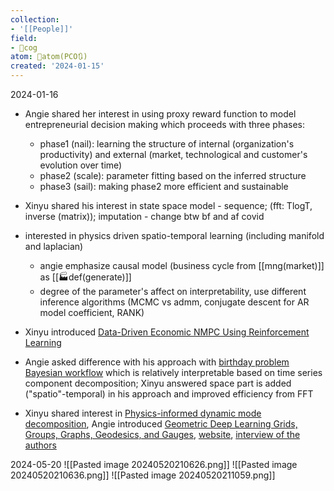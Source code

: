 ```yaml
---
collection:
- '[[People]]'
field:
- 👾cog
atom: 🧭atom(PCO🔃)
created: '2024-01-15'
---
```


2024-01-16
- Angie shared her interest in using proxy reward function to model entrepreneurial decision making which proceeds with three phases:
	- phase1 (nail): learning the structure of internal (organization's productivity) and external (market, technological and customer's evolution over time) 
	- phase2 (scale): parameter fitting based on the inferred structure 
	- phase3 (sail): making phase2 more efficient and sustainable
- Xinyu shared his interest in state space model - sequence; (fft: TlogT, inverse (matrix)); imputation - change btw bf and af covid
- interested in physics driven spatio-temporal learning (including manifold and laplacian) 
	- angie emphasize causal model (business cycle from [[mng(market)]] as [[🏭def(generate)]]
	- degree of the parameter's affect on interpretability, use different inference algorithms (MCMC vs admm, conjugate descent for AR model coefficient, RANK)

- Xinyu introduced [Data-Driven Economic NMPC Using Reinforcement Learning](https://doi.org/10.1109/TAC.2019.2913768)
- Angie asked difference with his approach with [birthday problem Bayesian workflow](https://avehtari.github.io/casestudies/Birthdays/birthdays.html) which is relatively interpretable based on time series component decomposition; Xinyu answered space part is added ("spatio"-temporal) in his approach and improved efficiency from FFT

- Xinyu shared interest in [Physics-informed dynamic mode decomposition](https://royalsocietypublishing.org/doi/10.1098/rspa.2022.0576), Angie introduced [Geometric Deep Learning Grids, Groups, Graphs, Geodesics, and Gauges](https://arxiv.org/abs/2104.13478), [website](https://geometricdeeplearning.com/), [interview of the authors](https://www.youtube.com/watch?v=bIZB1hIJ4u8&ab_channel=MachineLearningStreetTalk)

2024-05-20
![[Pasted image 20240520210626.png]]
![[Pasted image 20240520210636.png]]
![[Pasted image 20240520211059.png]]